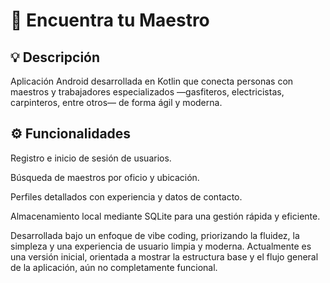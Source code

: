 # 🧱 Encuentra tu Maestro
## 💡 Descripción

Aplicación Android desarrollada en Kotlin que conecta personas con maestros y trabajadores especializados —gasfiteros, electricistas, carpinteros, entre otros— de forma ágil y moderna.

## ⚙️ Funcionalidades

Registro e inicio de sesión de usuarios.

Búsqueda de maestros por oficio y ubicación.

Perfiles detallados con experiencia y datos de contacto.

Almacenamiento local mediante SQLite para una gestión rápida y eficiente.

Desarrollada bajo un enfoque de vibe coding, priorizando la fluidez, la simpleza y una experiencia de usuario limpia y moderna.
Actualmente es una versión inicial, orientada a mostrar la estructura base y el flujo general de la aplicación, aún no completamente funcional.
